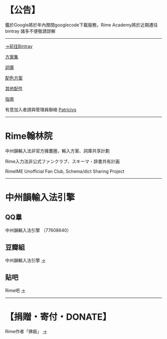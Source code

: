 # 【公告】 #
鑑於Google將於年內關閉googlecode下載服務，Rime Academy將於近期遷往bintray
諸多不便敬請諒解

---

[→前往Bintray](https://bintray.com/rime-aca/organization/profile)

[方案集](https://bintray.com/rime-aca/Schemata)

[詞庫](https://bintray.com/rime-aca/dictionaries)

[配色方案](https://bintray.com/rime-aca/ColorSchemes)

[其他配件](https://bintray.com/rime-aca/Accesories)

[指南](https://bintray.com/rime-aca/Wiki)

有意加入者請與管理員聯絡 [Patricivs](https://bintray.com/ipatrickmac)

---


# Rime翰林院 #

中州韻輸入法非官方擁躉圈，輸入方案、詞庫共享計劃

Rime入力法非公式ファンクラブ、スキーマ・辞書共有計画

RimeIME Unofficial Fan Club, Schema/dict Sharing Project


---

# 中州韻輸入法引擎 #

## QQ羣 ##
中州韻輸入法引擎 （77608640）

## 豆瓣組 ##
中州韻輸入法引擎  [→](http://www.douban.com/group/rimeime/)

## 貼吧 ##
Rime吧 [→](http://tieba.baidu.com/f?tp=0&kw=rime)


---

# 【捐贈・寄付・DONATE】 #

Rime作者「佛振」
[→](http://rimeime.googlecode.com/svn/wiki/donate.html)